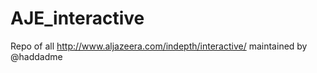AJE_interactive
===============

Repo of all http://www.aljazeera.com/indepth/interactive/ maintained by @haddadme
